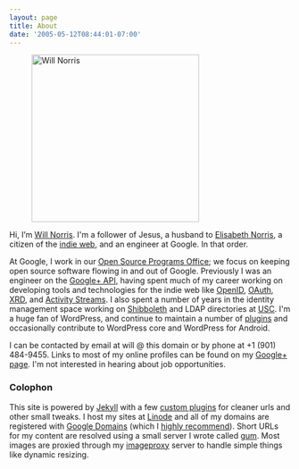 ```yaml
---
layout: page
title: About
date: '2005-05-12T08:44:01-07:00'
---
```

<div class="h-card vcard" markdown="1">

<figure class="alignright">
  <img src="/2005/05/03-800.jpg" alt="Will Norris" width="300" class="u-photo photo">
</figure>

Hi, I’m <a href="https://willnorris.com/" class="p-name u-url fn url">Will Norris</a>. I'm a
follower of Jesus, a husband to [Elisabeth Norris][], a citizen of the [indie web][], and an
<span class="p-role role">engineer</span> at <span class="p-org org">Google</span>.  In that order.

At Google, I work in our [Open Source Programs Office][]; we focus on keeping open source software
flowing in and out of Google. Previously I was an engineer on the [Google+ API][], having spent much
of my career working on developing tools and technologies for the indie web like [OpenID][],
[OAuth][], [XRD][], and [Activity Streams][]. I also spent a number of years in the identity
management space working on [Shibboleth][] and LDAP directories at [USC][].  I'm a huge fan of
WordPress, and continue to maintain a number of [plugins][] and occasionally contribute to WordPress
core and WordPress for Android.

I can be contacted by email at will @ this domain or by phone at <span class="p-tel tel">+1 (901)
484-9455</span>.  Links to most of my online profiles can be found on my [Google+ page][].  I'm not
interested in hearing about job opportunities.

</div>

[Elisabeth Norris]: http://notsoserendipitous.com/
[indie web]: http://indiewebcamp.com/
[Open Source Programs Office]: https://developers.google.com/open-source/
[Google+ API]: https://developers.google.com/+/api/
[OpenID]: http://openid.net/
[OAuth]: http://oauth.net/
[XRD]: http://docs.oasis-open.org/xri/xrd/v1.0/xrd-1.0.html
[Activity Streams]: http://activitystrea.ms/
[Shibboleth]: http://shibboleth.net/
[USC]: http://www.usc.edu/
[plugins]: https://profiles.wordpress.org/willnorris
[Google+ page]: https://plus.google.com/+willnorris/about


### Colophon ###

This site is powered by [Jekyll][] with a few [custom plugins][] for cleaner urls and other small tweaks.  I host my
sites at [Linode][] and all of my domains are registered with [Google Domains][] (which I [highly recommend][]).  Short
URLs for my content are resolved using a small server I wrote called [gum][].  Most images are proxied through my
[imageproxy][] server to handle simple things like dynamic resizing.

[Jekyll]: http://jekyllrb.com/
[custom plugins]: https://github.com/willnorris/willnorris.com/tree/master/src/_plugins
[Linode]: https://www.linode.com/
[Google Domains]: https://www.google.com/domains
[highly recommend]: /2014/06/google-domains
[gum]: /go/gum
[imageproxy]: /go/imageproxy
